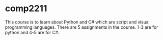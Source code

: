 # comp2211

This course is to learn about Python and C# which are script and visual programming languages. There are 5 assignments in the course. 1-3 are for python and 4-5 are for C#. 
